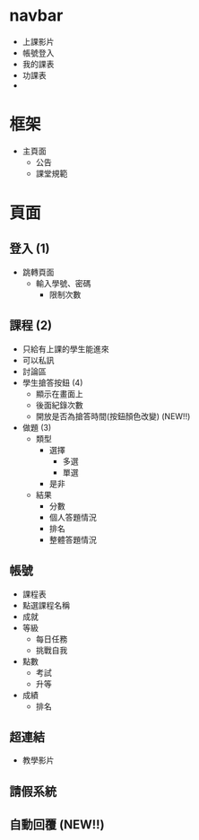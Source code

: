 # navbar
- 上課影片
- 帳號登入
- 我的課表
- 功課表
- 

# 框架
- 主頁面
    - 公告
    - 課堂規範

# 頁面
## 登入  (1)
- 跳轉頁面
    - 輸入學號、密碼
        - 限制次數

## 課程  (2)
- 只給有上課的學生能進來
- 可以私訊
- 討論區
- 學生搶答按鈕 (4)
    - 顯示在畫面上
    - 後面紀錄次數
    - 開放是否為搶答時間(按鈕顏色改變) (NEW!!)
- 做題 (3)
    - 類型
        - 選擇
            - 多選
            - 單選
        - 是非
    - 結果
        - 分數
        - 個人答題情況
        - 排名
        - 整體答題情況

## 帳號
- 課程表
- 點選課程名稱
- 成就
- 等級
    - 每日任務
    - 挑戰自我
- 點數
    - 考試
    - 升等
- 成績
    - 排名


## 超連結 
- 教學影片

## 請假系統

## 自動回覆 (NEW!!)